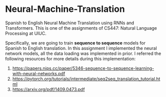 # Neural-Machine-Translation
Spanish to English Neural Machine Translation using RNNs and Transformers. This is one of the assignments of CS447: Natural Language Processing at UIUC.

Specifically, we are going to train **sequence to sequence** models for Spanish to English translation. In this assignment I implemented the neural network models, all the  data loading was implemented in prior. I referred the following resources for more details during this implementation:

1.   https://papers.nips.cc/paper/5346-sequence-to-sequence-learning-with-neural-networks.pdf
2.   https://pytorch.org/tutorials/intermediate/seq2seq_translation_tutorial.html
3.   https://arxiv.org/pdf/1409.0473.pdf
